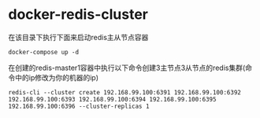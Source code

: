 # docker-redis-cluster
在该目录下执行下面来启动redis主从节点容器
```
docker-compose up -d
```
在创建的redis-master1容器中执行以下命令创建3主节点3从节点的redis集群(命令中的ip修改为你的机器的ip)
```
redis-cli --cluster create 192.168.99.100:6391 192.168.99.100:6392 192.168.99.100:6393 192.168.99.100:6394 192.168.99.100:6395 192.168.99.100:6396 --cluster-replicas 1
```